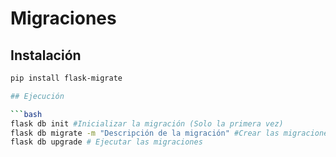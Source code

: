 # Migraciones

## Instalación

````bash
pip install flask-migrate

## Ejecución

```bash
flask db init #Inicializar la migración (Solo la primera vez)
flask db migrate -m "Descripción de la migración" #Crear las migraciones
flask db upgrade # Ejecutar las migraciones
````

